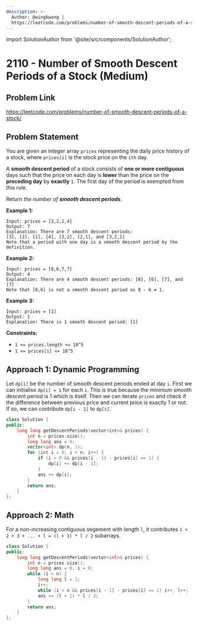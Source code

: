 ```yaml
---
description: >-
  Author: @wingkwong |
  https://leetcode.com/problems/number-of-smooth-descent-periods-of-a-stock/
---
```


import SolutionAuthor from '@site/src/components/SolutionAuthor';

# 2110 - Number of Smooth Descent Periods of a Stock (Medium)

## Problem Link

https://leetcode.com/problems/number-of-smooth-descent-periods-of-a-stock/

## Problem Statement

You are given an integer array `prices` representing the daily price history of a stock, where `prices[i]` is the stock price on the `ith` day.

A **smooth descent period** of a stock consists of **one or more contiguous** days such that the price on each day is **lower** than the price on the **preceding day** by **exactly** `1`. The first day of the period is exempted from this rule.

Return _the number of **smooth descent periods**_.

**Example 1:**

```
Input: prices = [3,2,1,4]
Output: 7
Explanation: There are 7 smooth descent periods:
[3], [2], [1], [4], [3,2], [2,1], and [3,2,1]
Note that a period with one day is a smooth descent period by the definition.
```

**Example 2:**

```
Input: prices = [8,6,7,7]
Output: 4
Explanation: There are 4 smooth descent periods: [8], [6], [7], and [7]
Note that [8,6] is not a smooth descent period as 8 - 6 ≠ 1.
```

**Example 3:**

```
Input: prices = [1]
Output: 1
Explanation: There is 1 smooth descent period: [1]
```

**Constraints:**

* `1 <= prices.length <= 10^5`
* `1 <= prices[i] <= 10^5`

## Approach 1: Dynamic Programming

Let `dp[i]` be the number of smooth descent periods ended at day `i`. First we can initialise `dp[i] = 1` for each `i`. This is true because the minimum smooth descent period is 1 which is itself. Then we can iterate `prices` and check if the difference between previous price and current price is exactly 1 or not. If so, we can contribute `dp[i - 1]` to `dp[i]`.

<SolutionAuthor name="@wingkwong"/>

```cpp
class Solution {
public:
    long long getDescentPeriods(vector<int>& prices) {
        int n = prices.size();
        long long ans = 0;
        vector<int> dp(n, 1);
        for (int i = 0; i < n; i++) {
            if (i > 0 && prices[i - 1] - prices[i] == 1) {
                dp[i] += dp[i - 1];
            }
            ans += dp[i];
        }
        return ans;
    }
};
```

## Approach 2: Math

For a non-increasing contiguous segement with length `l`, it contributes `1 + 2 + 3 + ... + l = (l + 1) * l / 2` subarrays.

<SolutionAuthor name="@wingkwong"/>

```cpp
class Solution {
public:
    long long getDescentPeriods(vector<int>& prices) {
        int n = prices.size();
        long long ans = 0, i = 0;
        while (i < n) {
            long long l = 1;
            i++;
            while (i < n && prices[i - 1] - prices[i] == 1) i++, l++;
            ans += (l + 1) * l / 2;
        }
        return ans;
    }
};
```
